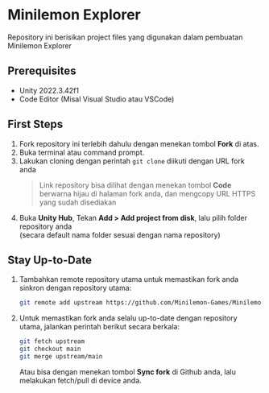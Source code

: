 # Minilemon Explorer
Repository ini berisikan project files yang digunakan dalam pembuatan Minilemon Explorer

## Prerequisites
- Unity 2022.3.42f1
- Code Editor (Misal Visual Studio atau VSCode)

## First Steps
1. Fork repository ini terlebih dahulu dengan menekan tombol **Fork** di atas.
2. Buka terminal atau command prompt.
3. Lakukan cloning dengan perintah `git clone` diikuti dengan URL fork anda
    > Link repository bisa dilihat dengan menekan tombol **Code** berwarna hijau di halaman fork anda, dan mengcopy URL HTTPS yang sudah disediakan
4. Buka **Unity Hub**, Tekan **Add > Add project from disk**, lalu pilih folder repository anda\
(secara default nama folder sesuai dengan nama repository)

## Stay Up-to-Date
1. Tambahkan remote repository utama untuk memastikan fork anda sinkron dengan repository utama:
    ```sh
    git remote add upstream https://github.com/Minilemon-Games/Minilemon-Games.git
    ```
2. Untuk memastikan fork anda selalu up-to-date dengan repository utama, jalankan perintah berikut secara berkala:
    ```sh
    git fetch upstream
    git checkout main
    git merge upstream/main
    ```
    Atau bisa dengan menekan tombol **Sync fork** di Github anda, lalu melakukan fetch/pull di device anda.